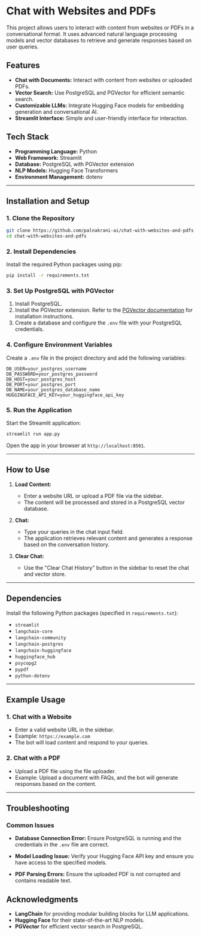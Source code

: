 # Chat with Websites and PDFs

This project allows users to interact with content from websites or PDFs in a conversational format. It uses advanced natural language processing models and vector databases to retrieve and generate responses based on user queries.

## Features

- **Chat with Documents:** Interact with content from websites or uploaded PDFs.
- **Vector Search:** Use PostgreSQL and PGVector for efficient semantic search.
- **Customizable LLMs:** Integrate Hugging Face models for embedding generation and conversational AI.
- **Streamlit Interface:** Simple and user-friendly interface for interaction.

## Tech Stack

- **Programming Language:** Python
- **Web Framework:** Streamlit
- **Database:** PostgreSQL with PGVector extension
- **NLP Models:** Hugging Face Transformers
- **Environment Management:** dotenv

---

## Installation and Setup

### 1. Clone the Repository

```bash
git clone https://github.com/palnakrani-ai/chat-with-websites-and-pdfs.git
cd chat-with-websites-and-pdfs
```

### 2. Install Dependencies

Install the required Python packages using pip:

```bash
pip install -r requirements.txt
```

### 3. Set Up PostgreSQL with PGVector

1. Install PostgreSQL.
2. Install the PGVector extension. Refer to the [PGVector documentation](https://github.com/pgvector/pgvector) for installation instructions.
3. Create a database and configure the `.env` file with your PostgreSQL credentials.

### 4. Configure Environment Variables

Create a `.env` file in the project directory and add the following variables:

```plaintext
DB_USER=your_postgres_username
DB_PASSWORD=your_postgres_password
DB_HOST=your_postgres_host
DB_PORT=your_postgres_port
DB_NAME=your_postgres_database_name
HUGGINGFACE_API_KEY=your_huggingface_api_key
```

### 5. Run the Application

Start the Streamlit application:

```bash
streamlit run app.py
```

Open the app in your browser at `http://localhost:8501`.

---

## How to Use

1. **Load Content:**
   - Enter a website URL or upload a PDF file via the sidebar.
   - The content will be processed and stored in a PostgreSQL vector database.

2. **Chat:**
   - Type your queries in the chat input field.
   - The application retrieves relevant content and generates a response based on the conversation history.

3. **Clear Chat:**
   - Use the "Clear Chat History" button in the sidebar to reset the chat and vector store.

---

## Dependencies

Install the following Python packages (specified in `requirements.txt`):

- `streamlit`
- `langchain-core`
- `langchain-community`
- `langchain-postgres`
- `langchain-huggingface`
- `huggingface_hub`
- `psycopg2`
- `pypdf`
- `python-dotenv`

---

## Example Usage

### 1. Chat with a Website
- Enter a valid website URL in the sidebar.
- Example: `https://example.com`
- The bot will load content and respond to your queries.

### 2. Chat with a PDF
- Upload a PDF file using the file uploader.
- Example: Upload a document with FAQs, and the bot will generate responses based on the content.

---

## Troubleshooting

### Common Issues

- **Database Connection Error:**
  Ensure PostgreSQL is running and the credentials in the `.env` file are correct.

- **Model Loading Issue:**
  Verify your Hugging Face API key and ensure you have access to the specified models.

- **PDF Parsing Errors:**
  Ensure the uploaded PDF is not corrupted and contains readable text.

## Acknowledgments

- **LangChain** for providing modular building blocks for LLM applications.
- **Hugging Face** for their state-of-the-art NLP models.
- **PGVector** for efficient vector search in PostgreSQL.